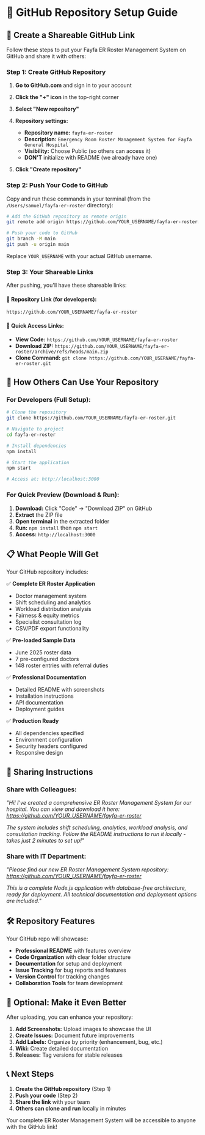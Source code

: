 # 📱 GitHub Repository Setup Guide

## 🎯 Create a Shareable GitHub Link

Follow these steps to put your Fayfa ER Roster Management System on GitHub and share it with others:

### Step 1: Create GitHub Repository

1. **Go to GitHub.com** and sign in to your account
2. **Click the "+" icon** in the top-right corner
3. **Select "New repository"**
4. **Repository settings:**
   - **Repository name:** `fayfa-er-roster`
   - **Description:** `Emergency Room Roster Management System for Fayfa General Hospital`
   - **Visibility:** Choose Public (so others can access it)
   - **DON'T** initialize with README (we already have one)

5. **Click "Create repository"**

### Step 2: Push Your Code to GitHub

Copy and run these commands in your terminal (from the `/Users/samuel/fayfa-er-roster` directory):

```bash
# Add the GitHub repository as remote origin
git remote add origin https://github.com/YOUR_USERNAME/fayfa-er-roster.git

# Push your code to GitHub
git branch -M main
git push -u origin main
```

Replace `YOUR_USERNAME` with your actual GitHub username.

### Step 3: Your Shareable Links

After pushing, you'll have these shareable links:

#### 🔗 **Repository Link (for developers):**
`https://github.com/YOUR_USERNAME/fayfa-er-roster`

#### 📱 **Quick Access Links:**
- **View Code:** `https://github.com/YOUR_USERNAME/fayfa-er-roster`
- **Download ZIP:** `https://github.com/YOUR_USERNAME/fayfa-er-roster/archive/refs/heads/main.zip`
- **Clone Command:** `git clone https://github.com/YOUR_USERNAME/fayfa-er-roster.git`

## 🚀 How Others Can Use Your Repository

### For Developers (Full Setup):

```bash
# Clone the repository
git clone https://github.com/YOUR_USERNAME/fayfa-er-roster.git

# Navigate to project
cd fayfa-er-roster

# Install dependencies
npm install

# Start the application
npm start

# Access at: http://localhost:3000
```

### For Quick Preview (Download & Run):

1. **Download:** Click "Code" → "Download ZIP" on GitHub
2. **Extract** the ZIP file
3. **Open terminal** in the extracted folder
4. **Run:** `npm install` then `npm start`
5. **Access:** `http://localhost:3000`

## 📋 What People Will Get

Your GitHub repository includes:

✅ **Complete ER Roster Application**
- Doctor management system
- Shift scheduling and analytics
- Workload distribution analysis
- Fairness & equity metrics
- Specialist consultation log
- CSV/PDF export functionality

✅ **Pre-loaded Sample Data**
- June 2025 roster data
- 7 pre-configured doctors
- 148 roster entries with referral duties

✅ **Professional Documentation**
- Detailed README with screenshots
- Installation instructions
- API documentation
- Deployment guides

✅ **Production Ready**
- All dependencies specified
- Environment configuration
- Security headers configured
- Responsive design

## 📧 Sharing Instructions

### Share with Colleagues:
*"Hi! I've created a comprehensive ER Roster Management System for our hospital. You can view and download it here: https://github.com/YOUR_USERNAME/fayfa-er-roster*

*The system includes shift scheduling, analytics, workload analysis, and consultation tracking. Follow the README instructions to run it locally - takes just 2 minutes to set up!"*

### Share with IT Department:
*"Please find our new ER Roster Management System repository: https://github.com/YOUR_USERNAME/fayfa-er-roster*

*This is a complete Node.js application with database-free architecture, ready for deployment. All technical documentation and deployment options are included."*

## 🛠️ Repository Features

Your GitHub repo will showcase:

- **Professional README** with features overview
- **Code Organization** with clear folder structure  
- **Documentation** for setup and deployment
- **Issue Tracking** for bug reports and features
- **Version Control** for tracking changes
- **Collaboration Tools** for team development

## 🔧 Optional: Make it Even Better

After uploading, you can enhance your repository:

1. **Add Screenshots:** Upload images to showcase the UI
2. **Create Issues:** Document future improvements
3. **Add Labels:** Organize by priority (enhancement, bug, etc.)
4. **Wiki:** Create detailed documentation
5. **Releases:** Tag versions for stable releases

## 📞 Next Steps

1. **Create the GitHub repository** (Step 1)
2. **Push your code** (Step 2) 
3. **Share the link** with your team
4. **Others can clone and run** locally in minutes

Your complete ER Roster Management System will be accessible to anyone with the GitHub link!